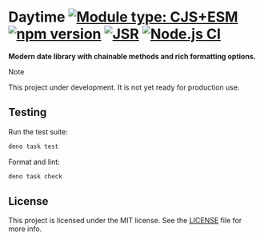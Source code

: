 # Daytime [![Module type: CJS+ESM](https://img.shields.io/badge/module%20type-cjs%2Besm-brightgreen)](https://github.com/voxpelli/badges-cjs-esm) [![npm version](https://img.shields.io/npm/v/@neabyte/daytime.svg)](https://www.npmjs.org/package/@neabyte/daytime) [![JSR](https://jsr.io/badges/@neabyte/daytime)](https://jsr.io/@neabyte/daytime) [![Node.js CI](https://github.com/NeaByteLab/Daytime/actions/workflows/ci.yaml/badge.svg)](https://github.com/NeaByteLab/Daytime)

**Modern date library with chainable methods and rich formatting options.**

> [!NOTE]
> This project under development. It is not yet ready for production use.

## Testing

Run the test suite:

```bash
deno task test
```

Format and lint:

```bash
deno task check
```

## License

This project is licensed under the MIT license. See the [LICENSE](LICENSE) file for more info.
